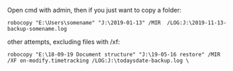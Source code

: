 Open cmd with admin, then if you just want to copy a folder:
```
robocopy "E:\Users\somename" "J:\2019-01-13" /MIR  /LOG:J:\2019-11-13-backup-somename.log
```

other attempts, excluding files with /xf:
```
robocopy "E:\18-09-19 Document structure" "J:\19-05-16 restore" /MIR /XF on-modify.timetracking /LOG:J:\todaysdate-backup.log \
```